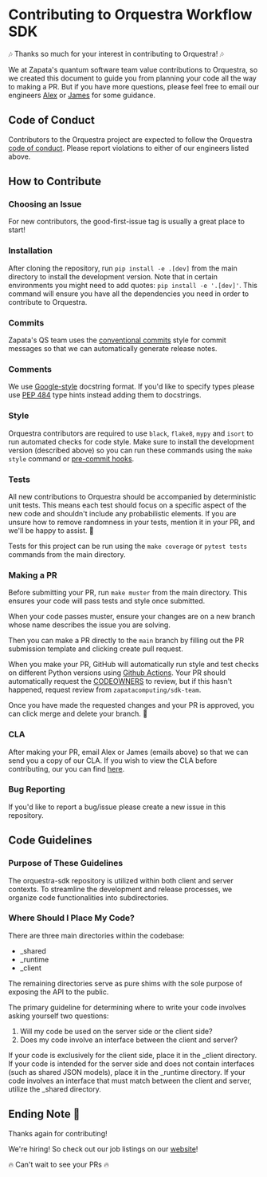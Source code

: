 # Contributing to Orquestra Workflow SDK

🎶 Thanks so much for your interest in contributing to Orquestra! 🎶

We at Zapata's quantum software team value contributions to Orquestra, so we created this document to guide you from planning your code all the way to making a PR. But if you have more questions, please feel free to email our engineers [Alex](mailto:alexander.juda@zapatacomputing.com) or [James](mailto:james.clark@zapatacomputing.com) for some guidance.

## Code of Conduct

Contributors to the Orquestra project are expected to follow the Orquestra [code of conduct](https://github.com/zapatacomputing/orquestra-core/blob/main/CODE_OF_CONDUCT.md). Please report violations to either of our engineers listed above.

## How to Contribute

### Choosing an Issue

For new contributors, the good-first-issue tag is usually a great place to start!

### Installation

After cloning the repository, run `pip install -e .[dev]` from the main directory to install the development version. Note that in certain environments you might need to add quotes: `pip install -e '.[dev]'`. This command will ensure you have all the dependencies you need in order to contribute to Orquestra.

### Commits

Zapata's QS team uses the [conventional commits](https://www.conventionalcommits.org/en/v1.0.0/#specification) style for commit messages so that we can automatically generate release notes.

### Comments

We use [Google-style](https://sphinxcontrib-napoleon.readthedocs.io/en/latest/example_google.html) docstring format. If you'd like to specify types please use [PEP 484](https://www.python.org/dev/peps/pep-0484/) type hints instead adding them to docstrings.

### Style

Orquestra contributors are required to use `black`, `flake8`, `mypy` and `isort` to run automated checks for code style. Make sure to install the development version (described above) so you can run these commands using the `make style` command or [pre-commit hooks](https://pre-commit.com/).

### Tests

All new contributions to Orquestra should be accompanied by deterministic unit tests. This means each test should focus on a specific aspect of the new code and shouldn't include any probabilistic elements. If you are unsure how to remove randomness in your tests, mention it in your PR, and we'll be happy to assist. 💪

Tests for this project can be run using the `make coverage` or `pytest tests` commands from the main directory.

### Making a PR

Before submitting your PR, run `make muster` from the main directory. This ensures your code will pass tests and style once submitted.

When your code passes muster, ensure your changes are on a new branch whose name describes the issue you are solving.

Then you can make a PR directly to the `main` branch by filling out the PR submission template and clicking create pull request.

When you make your PR, GitHub will automatically run style and test checks on different Python versions using [Github Actions](.github/workflows/style.yml). Your PR should automatically request the [CODEOWNERS](CODEOWNERS) to review, but if this hasn't happened, request review from `zapatacomputing/sdk-team`.

Once you have made the requested changes and your PR is approved, you can click merge and delete your branch. 🎉

### CLA

After making your PR, email Alex or James (emails above) so that we can send you a copy of our CLA. If you wish to view the CLA before contributing, our you can find [here](https://github.com/zapatacomputing/orquestra-core/blob/main/docs/_static/ZapataCLA.pdf).

### Bug Reporting

If you'd like to report a bug/issue please create a new issue in this repository.

## Code Guidelines

### Purpose of These Guidelines

The orquestra-sdk repository is utilized within both client and server contexts. 
To streamline the development and release processes, we organize code functionalities 
into subdirectories.

### Where Should I Place My Code?

There are three main directories within the codebase:

- _shared
- _runtime
- _client

The remaining directories serve as pure shims with the sole purpose of exposing the API to the public.

The primary guideline for determining where to write your code involves asking yourself two questions:

1. Will my code be used on the server side or the client side?
2. Does my code involve an interface between the client and server?

If your code is exclusively for the client side, place it in the _client directory.
If your code is intended for the server side and does not contain interfaces (such as shared JSON models), place it in the _runtime directory.
If your code involves an interface that must match between the client and server, utilize the _shared directory.


## Ending Note 🎵

Thanks again for contributing!

We're hiring! So check out our job listings on our [website](https://www.zapatacomputing.com/quantum-computing-careers/)!

🔥 Can't wait to see your PRs 🔥
